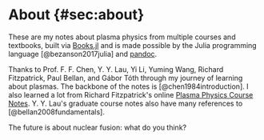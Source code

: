 # About {#sec:about}

These are my notes about plasma physics from multiple courses and textbooks, built via [Books.jl](https://books.huijzer.xyz) and is made possible by the Julia programming language [@bezanson2017julia] and [pandoc](https://github.com/jgm/pandoc).

Thanks to Prof. F. F. Chen, Y. Y. Lau, Yi Li, Yuming Wang, Richard Fitzpatrick, Paul Bellan, and Gábor Tóth through my journey of learning about plasmas. The backbone of the notes is [@chen1984introduction]. I also learned a lot from Richard Fitzpatrick's online [Plasma Physics Course Notes](https://farside.ph.utexas.edu/teaching/plasma/Plasmahtml). Y. Y. Lau's graduate course notes also have many references to [@bellan2008fundamentals].

The future is about nuclear fusion: what do you think?